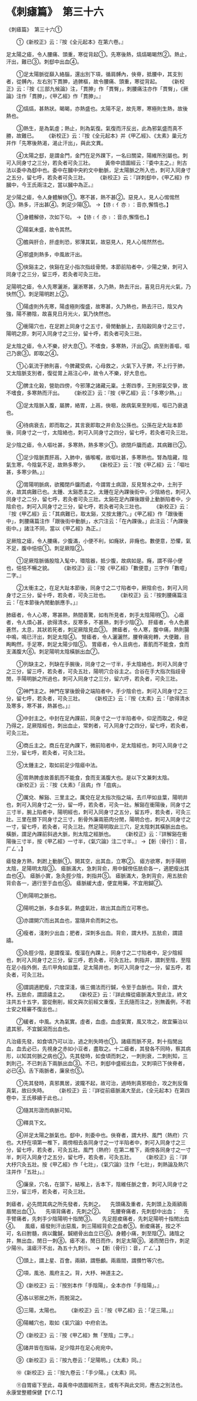 # 《刺瘧篇》　第三十六




《刺瘧篇》　第三十六①


　　①《新校正》云：『按《全元起本》在第六卷。』


足太陽之瘧，令人腰痛、頭重，寒從背起①。先寒後熱，熇熇暍暍然②。熱止，汗出，難已③。刺郄中出血④。


　　①足太陽脈從巔入絡腦，還出別下項，循肩髆內，俠脊，抵腰中，其支別者，從髆內，左右別下貫胂，過髀樞，故令腰痛、頭重，寒從背起。
　　《新校正》云：『按《三部九候論》注，「貫胂」作「貫臀」，刺腰痛注亦作「貫臀」，《厥論》注作「貫胂」，《甲乙經》作「貫胂」。』


　　②熇熇，甚熱狀。暍暍，亦熱盛也。太陽不足，故先寒，寒極則生熱，故後熱也。


　　③熱生，是為氣虛；熱止，則為氣復。氣復而汗反出，此為邪氣盛而真不勝，故難已。
　　《新校正》云：『按《全元起本》并《甲乙經》、《太素》巢元方并作「先寒後熱渴，渴止汗出」，與此文異。


　　④太陽之郄，是謂金門，金門在足外踝下，一名曰關梁，陽維所別屬也。刺可入同身寸之三分，若灸者可灸三壯。
　　黃帝中誥圖經云：『委中主之。』則古法以委中為郄中也。委中在膕中央約文中動脈，足太陽脈之所入也，刺可入同身寸之五分，留七呼，若灸者可灸三壯。
　　《新校正》云：『詳刺郄中，《甲乙經》作膕中，今王氏兩注之，當以膕中為正。』


足少陽之瘧，令人身體解㑊①。寒不甚，熱不甚②。惡見人，見人心惕惕然③。熱多，汗出甚④。刺足少陽⑤。
→【㑊﹝亻亦﹞：音亦,懈惰也。】


　　①身體解㑊，次如下句。
→【㑊﹝亻亦﹞：音亦,懈惰也。】


　　②陽氣未盛，故令其然。


　　③膽與肝合，肝虛則恐，邪薄其氣，故惡見人，見人心惕然然也。


　　④邪盛則熱多，中風故汗出。


　　⑤俠谿主之，俠谿在足小指次指歧骨閒，本節前陷者中，少陽之榮，刺可入同身寸之三分，留三呼，若灸者可灸三壯。


足陽明之瘧，令人先寒灑淅，灑淅寒甚，久乃熱，熱去汗出，喜見日月光火氣，乃快然①。刺足陽明跗上②。


　　①陽虛則外先寒，陽虛極則復盛，故寒甚，久乃熱也，熱去汗已，陰又內強，陽不勝陰，故喜見日月光火，氣乃快然也。


　　②衝陽穴也，在足跗上同身寸之五寸，骨閒動脈上，去陷穀同身寸之三寸，陽明之原，刺可入同身寸之三分，留十呼，若灸者可灸三壯。


足太陰之瘧，令人不樂，好大息①。不嗜食，多寒熱，汗出②。病至則善嘔，嘔己乃衰③。即取之④。


　　①心氣流于肺則喜，今脾藏受病，心母救之，火氣下入于脾，不上行于肺，又太陰脈支別者，復從胃上鬲注心中，故令人不樂，好大息也。


　　②脾主化榖，營助四傍，今邪薄之諸藏元稟。土寄四季，王則邪氣交爭，故不嗜食，多寒熱而汗出。
　　《新校正》云：『按《甲乙經》云：「多寒少熱。」』


　　③足太陰脈入腹，屬脾，絡胃，上鬲，俠咽，故病氣來至則嘔，嘔已乃衰退也。


　　④待病衰去，即而取之，其言衰即取之井俞及公孫也。公孫在足大趾本節後，同身寸之一寸，太陰絡也，刺可入同身寸之四分，留七呼，若灸者可灸三壯。


足少陰之瘧，令人嘔吐甚，多寒熱，熱多寒少①。欲閉戶牖而處，其病難已②。


　　①足少陰脈貫肝鬲，入肺中，循喉嚨，故嘔吐甚，多寒熱也。腎為陰藏，陰氣生寒，今陰氣不足，故熱多寒少。
　　《新校正》云：『按《甲乙經》云：「嘔吐甚，多寒少熱。」』


　　②胃陽明脈病，欲獨閉戶牖而處，今謂胃土病證，反見腎水之中，土刑于水，故其病難已也。太鍾、太谿悉主之。太鍾在足內踝後街中，少陰絡也，刺可入同身寸之二分，留七呼，若灸者可灸三壯。太谿在足內踝後跟骨上動脈陷者中，少陰俞也，刺可入同身寸之三分，留七呼，若灸者可灸三壯也。
　　《新校正》云：『按《甲乙經》云：「其病難已，取太谿，又按太鍾穴。」《甲乙經》作「跟後衝中」，刺腰痛篇注作「跟後街中動脈」，水穴注云：「在內踝後。」此注云：「內踝後街中。」諸注不同，當以《甲乙經》為正。』


足厥陰之瘧，令人腰痛，少腹滿，小便不利，如癃狀，非癃也。數便意，恐懼，氣不足，腹中悒悒①。刺足厥陰②。


　　①足厥陰脈循股陰入髦中，環陰器，抵少腹，故病如是。癃，謂不得小便也，悒悒不暢之貌。
　　《新校正》云：『按《甲乙經》「數便意」三字作「數噫」二字。』


　　②太衝主之，在足大趾本節後，同身寸之二寸陷者中，厥陰俞也，刺可入同身寸之三分，留十呼，若灸者，可灸三壯也。
　　《新校正》云：『按刺腰痛篇注云：「在本節後內閒動脈應手。」』


肺瘧者，令人心寒，寒甚熱，熱間善驚，如有所見者，刺手太陰陽明①。
心瘧者，令人煩心甚，欲得清水，反寒多，不甚熱，刺手少陰②。
肝瘧者，令人色蒼蒼然，太息，其狀若死者，刺足厥陰見血③。
脾瘧者，令人寒，腹中痛，熱則腸中鳴，鳴已汗出，刺足太陰④。
腎瘧者，令人灑灑然，腰脊痛宛轉，大便難，目眴眴然，手足寒，刺足太陽少陰⑤。
胃瘧者，令人且病也，善飢而不能食，食而支滿腹大⑥。刺足陽明太陰橫脈出血⑦。


　　①列缺主之，列缺在手腕後，同身寸之一寸半，手太陰絡也，刺可入同身寸之三分，留三呼，若灸者，可灸五壯，陽明穴合谷主之。合谷在手大指次指歧骨閒，手陽明脈之所過也，刺可入同身寸之三分，留六呼，若灸者，可灸三壯。


　　②神門主之。神門在掌後銳骨之端陷者中，手少陰俞也，刺可入同身寸之三分，留七呼，若灸者，可灸三壯。
　　《新校正》云：『按《太素》云：「欲得清水及寒多，寒不甚，熱甚也。」』


　　③中封主之。中封在足內踝前，同身寸之一寸半陷者中，仰足而取之，伸足乃得之，足厥陰經也，刺出血止，常刺者，可入同身寸之四分，留七呼，若灸者，可灸三壯。


　　④商丘主之。商丘在足內踝下，微前陷者中，足太陰經也，刺可入同身寸之三分，留七呼，若灸者，可灸三壯。


　　⑤太鍾主之，取如前足少陰瘧中法。


　　⑥胃熱脾虛故善飢而不能食，食而支滿腹大也。是以下文兼刺太陰。
　　《新校正》云：『按《太素》「且病」作「疽病」。


　　⑦厲兌、解谿、三里主之。厲兌在足太指次指之端，去爪甲如韭葉，陽明井也，刺可入同身寸之一分，留一呼，若灸者，可灸一壯。解谿在衝陽後，同身寸之三寸半，腕上陷者中，陽明經也，刺可入同身寸之五分，留五呼，若灸者，可灸三壯。三里在膝下同身寸之三寸，䯒骨外廉兩筋肉分閒，陽明合也，刺可入同身寸之一寸，留七呼，若灸者，可灸三壯。然足陽明取此三穴，足太陰刺其橫脈出血也。橫脈，謂足內踝前斜過大脈，則太陰之經脈也。
　　《新校正》云：『詳解谿在衝陽後三寸半，按《甲乙經》一寸半，《氣穴論》注二寸半。』
→【䯒〔骨行〕：音，ㄏㄥˊ。】


瘧發身方熱，刺跗上動脈①。開其空，出其血，立寒②。
瘧方欲寒，刺手陽明太陰，足陽明太陰③。
瘧脈滿大，急刺背俞，用中鍼傍伍胠俞各一，適肥瘦出其血也④。
瘧脈小實，急灸脛少陰，刺指井⑤。
瘧脈滿大，急刺背俞，用五胠俞背俞各一，適行至于血也⑥。
瘧脈緩大虛，便宜用藥，不宜用鍼⑦。


　　①則陽明之脈也。


　　②陽明之脈，多血多氣，熱盛氣壯，故出其血而立可寒也。


　　③亦謂開穴而出其血也，當隨井俞而刺之也。


　　④瘦者，淺刺少出血；肥者，深刺多出血。背俞，謂大杼。五胠俞，謂譩譆。


　　⑤灸脛少陰，是謂復溜。復溜在內踝上，同身寸之二寸陷者中，足少陰經也，刺可入同身寸之三分，留三呼，若灸者，可灸五壯。刺指井，謂刺至陰，至陰在足小指外側，去爪甲角如韭葉，足太陽井也，刺可入同身寸之一分，留五呼，若灸者，可灸三壯。


　　⑥謂調適肥瘦，穴度深淺，循三備法而行鍼，令至于血脈也。背俞，謂大杼。五胠俞，謂譩譆主之。
　　《新校正》云：『詳此條從瘧脈滿大至此注，終文注共五十五字，當從刪削，經文與次前經文重復，王氏隨而注之，別無義例，不若士安之精審不復出也。』


　　⑦緩者，中風。大為氣實。虛者，血虛。血虛氣實，風又攻之，故宜藥治以遣其邪，不宜鍼瀉而出血也。


凡治瘧先發，如食頃乃可以治，過之則失時也①。諸瘧而脈不見，刺十指閒出血，血去必已，先視身之赤如小豆者，盡取之。十二瘧者，其發各不同時，察其病形，以知其何脈之病也②。先其發時，如食頃而刺之，一刺則衰，二刺則知，三刺則己，不已刺舌下兩脈出血③。不已，刺郄中盛經出血，又刺項已下俠脊者，必已④。舌下兩脈者，廉泉也⑤。


　　①先其發時，真邪異居，波隴不起，故可治，過時則真邪相合，攻之則反傷真氣，故曰失時。
　　《新校正》云：『詳從前瘧脈滿大至此，《全元起本》在第四卷中，王氏移續于此也。』


　　②隨其形證而病脈可知。


　　③釋具下文。


　　④并足太陽之脈氣也。郄中，則委中也。俠脊者，謂大杼、風門（熱府）穴也。大杼在項第一椎下，兩傍相去各同身寸之一寸半陷者中，刺可入同身寸之三分，留七呼，若灸者，可灸五壯。風門（熱府）在第二椎下，兩傍各同身寸之一寸半，刺可入同身寸之五分，留七呼，若灸者，可灸五壯。
　　《新校正》云：『詳大杼穴灸五壯。按《甲乙經》作「七壯」，《氣穴論》注作「七壯」，刺熱論及熱穴注并作「五壯」。』


　　⑤廉泉，穴名，在頷下，結喉上，舌本下，陰維任脈之會，刺可入同身寸之三分，留三呼，若灸者，可灸三壯。


刺瘧者，必先問其病之所先發者，先刺之。
　先頭痛及重者，先刺頭上及兩額兩眉閒出血①。
　先項背痛者，先刺之②。
　先腰脊痛者，先刺郄中出血；
　先手臂痛者，先刺手少陰陽明十指閒③。
　先足脛痠痛者，先刺足陽明十指閒出血④。
　風瘧，瘧發則汗出惡風，刺三陽經背俞之血者⑤。䯒痠痛甚，按之不可，名曰胕髓，病以鑱鍼，鍼絕骨出血立已⑥。身體小痛，刺至陰⑦。諸陰之井，無出血，閒日一刺⑧。瘧不渴，閒日而作，刺足太陽⑨。渴而閒日作，刺足少陽⑩。溫瘧汗不出，為五十九刺⑪。
→【䯒〔骨行〕：音，ㄏㄥˊ。】


　　①頭上，謂上星、百會。兩額，謂懸顱。兩眉間，謂攢竹等穴也。


　　②項，風池、風府主之。背，大杼、神道主之。


　　③《新校正》云：『按別本作「手陰陽」，全本亦作「手陰陽」。』


　　④各以邪居之所，而脫瀉之。


　　⑤三陽，太陽也。
　　《新校正》云：『按《甲乙經》云：「足三陽。」』


　　⑥陽輔穴也，取如《氣穴論》中府俞法。


　　⑦《新校正》云：『按《甲乙經》無「至陰」二字。』


　　⑧諸井皆在指端，足少陰并在足心宛宛中。


　　⑨《新校正》云：『按九卷云：「足陽明。」《太素》同。』


　　⑩《新校正》云：『按九卷云：「手少陽。」《太素》同。


　　⑪自胃瘧下至此，尋黃帝中誥圖經所主，或有不與此文同，應古之別法也。
永康堂整體保健【Y.C.T】
             


